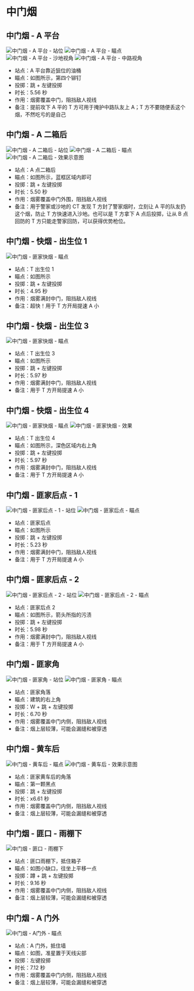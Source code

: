 # 中门烟

## 中门烟 - A 平台

![中门烟 - A 平台 - 站位](../../../../images/炙热沙城/中门烟-A平-站位.png)
![中门烟 - A 平台 - 瞄点](../../../../images/炙热沙城/中门烟-A平-瞄点.png)
![中门烟 - A 平台 - 沙地视角](../../../../images/炙热沙城/中门烟-A平-沙地视角.png)
![中门烟 - A 平台 - 中路视角](../../../../images/炙热沙城/中门烟-A平-中路视角.png)

- 站点：A 平台靠近狙位的油桶
- 瞄点：如图所示，第四个铆钉
- 投掷：跳 + 左键投掷
- 时长：5.56 秒
- 作用：烟雾覆盖中门，阻挡敌人视线
- 备注：提前攻下 A 平的 T 方可用于掩护中路队友上 A；T 方不要随便丢这个烟，不然吃亏的是自己

## 中门烟 - A 二箱后

![中门烟 - A 二箱后 - 站位](../../../../images/炙热沙城/中门烟-A二箱后-站位.png)
![中门烟 - A 二箱后 - 瞄点](../../../../images/炙热沙城/中门烟-A二箱后-瞄点.png)
![中门烟 - A 二箱后 - 效果示意图](../../../../images/炙热沙城/中门烟-A二箱后-效果.png)

- 站点：A 点二箱后
- 瞄点：如图所示，蓝框区域内即可
- 投掷：跳 + 左键投掷
- 时长：5.50 秒
- 作用：烟雾覆盖中门外围，阻挡敌人视线
- 备注：用于警家或沙地的 CT 发现 T 方封了警家烟时，立刻让 A 平的队友扔这个烟，防止 T 方快速进入沙地。也可以是 T 方拿下 A 点后投掷，让从 B 点回防的 T 方只能走警家回防，可以获得优势枪位。

## 中门烟 - 快烟 - 出生位 1

![中门烟 - 匪家快烟 - 瞄点](../../../../images/炙热沙城/中门烟-快烟-出生位1-瞄点.png)

- 站点：T 出生位 1
- 瞄点：如图所示
- 投掷：跳 + 左键投掷
- 时长：4.95 秒
- 作用：烟雾满封中门，阻挡敌人视线
- 备注：超快！用于 T 方开局提速 A 小

## 中门烟 - 快烟 - 出生位 3

![中门烟 - 匪家快烟 - 瞄点](../../../../images/炙热沙城/中门烟-快烟-出生位3-瞄点.png)

- 站点：T 出生位 3
- 瞄点：如图所示
- 投掷：跳 + 左键投掷
- 时长：5.97 秒
- 作用：烟雾满封中门，阻挡敌人视线
- 备注：用于 T 方开局提速 A 小

## 中门烟 - 快烟 - 出生位 4

![中门烟 - 匪家快烟 - 瞄点](../../../../images/炙热沙城/中门烟-快烟-出生位4-瞄点.png)
![中门烟 - 匪家快烟 - 效果](../../../../images/炙热沙城/中门烟-匪家快烟-效果.png)

- 站点：T 出生位 4
- 瞄点：如图所示，深色区域内右上角
- 投掷：跳 + 左键投掷
- 时长：5.97 秒
- 作用：烟雾满封中门，阻挡敌人视线
- 备注：用于 T 方开局提速 A 小

## 中门烟 - 匪家后点 - 1

![中门烟 - 匪家后点 - 1 - 站位](../../../../images/炙热沙城/站位-匪家后点1.png)
![中门烟 - 匪家后点 - 瞄点](../../../../images/炙热沙城/中门烟-匪家后点1-瞄点.png)

- 站点：匪家后点
- 瞄点：如图所示
- 投掷：跳 + 左键投掷
- 时长：5.23 秒
- 作用：烟雾满封中门，阻挡敌人视线
- 备注：用于 T 方开局提速 A 小

## 中门烟 - 匪家后点 - 2

![中门烟 - 匪家后点 - 2 - 站位](../../../../images/炙热沙城/站位-匪家后点2.png)
![中门烟 - 匪家后点 - 2 - 瞄点](../../../../images/炙热沙城/中门烟-匪家后点2-瞄点.png)

- 站点：匪家后点 2
- 瞄点：如图所示，箭头所指的污渍
- 投掷：跳 + 左键投掷
- 时长：5.98 秒
- 作用：烟雾满封中门，阻挡敌人视线
- 备注：用于 T 方开局提速 A 小

## 中门烟 - 匪家角

![中门烟 - 匪家角 - 站位](../../../../images/炙热沙城/站位-匪家角.png)
![中门烟 - 匪家角 - 瞄点](../../../../images/炙热沙城/中门烟-匪家角-瞄点.png)

- 站点：匪家角落
- 瞄点：建筑的右上角
- 投掷：W + 跳 + 左键投掷
- 时长：6.70 秒
- 作用：烟雾覆盖中门内侧，阻挡敌人视线
- 备注：烟上层较薄，可能会漏缝和被穿透

## 中门烟 - 黄车后

![中门烟 - 黄车后 - 瞄点](../../../../images/炙热沙城/中门烟-黄车后-瞄点.png)
![中门烟 - 黄车后 - 效果示意图](../../../../images/炙热沙城/中门烟-黄车后-效果.png)

- 站点：匪家黄车后的角落
- 瞄点：第一颗黑点
- 投掷：跳 + 左键投掷
- 时长：x6.61 秒
- 作用：烟雾覆盖中门内侧，阻挡敌人视线
- 备注：烟上层较薄，可能会漏缝和被穿透

## 中门烟 - 匪口 - 雨棚下

![中门烟 - 匪口 - 雨棚下](../../../../images/炙热沙城/中门烟-匪口-雨棚下-瞄点.png)

- 站点：匪口雨棚下，抵住箱子
- 瞄点：如图小缺口，往坐上平移一点
- 投掷：蹲 + 跳 + 左键投掷
- 时长：9.16 秒
- 作用：烟雾覆盖中门内侧，阻挡敌人视线
- 备注：烟上层较薄，可能会漏缝和被穿透

## 中门烟 - A 门外

![中门烟 - A门外 - 瞄点](../../../../images/炙热沙城/中门烟-A门外-瞄点.png)

- 站点：A 门外，抵住墙
- 瞄点：如图，准星置于天线尖部
- 投掷：左键投掷
- 时长：7.12 秒
- 作用：烟雾覆盖中门内侧，阻挡敌人视线
- 备注：烟上层较薄，可能会漏缝和被穿透
